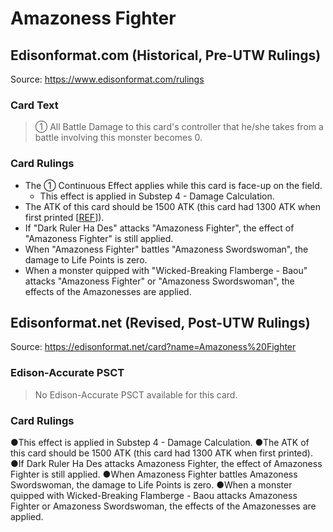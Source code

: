 # Amazoness Fighter

## Edisonformat.com (Historical, Pre-UTW Rulings)

Source: https://www.edisonformat.com/rulings

### Card Text

> ① All Battle Damage to this card's controller that he/she takes from a battle involving this monster becomes 0.

### Card Rulings

*   The ① Continuous Effect applies while this card is face-up on the field.
    *   This effect is applied in Substep 4 - Damage Calculation.
*   The ATK of this card should be 1500 ATK (this card had 1300 ATK when first printed \[[REF](https://yugipedia.com/wiki/Card_Errata:Amazoness_Fighter)\]).
*   If "Dark Ruler Ha Des" attacks "Amazoness Fighter", the effect of "Amazoness Fighter" is still applied.
*   When "Amazoness Fighter" battles "Amazoness Swordswoman", the damage to Life Points is zero.
*   When a monster quipped with "Wicked-Breaking Flamberge - Baou" attacks "Amazoness Fighter" or "Amazoness Swordswoman", the effects of the Amazonesses are applied.

## Edisonformat.net (Revised, Post-UTW Rulings)

Source: https://edisonformat.net/card?name=Amazoness%20Fighter

### Edison-Accurate PSCT

> No Edison-Accurate PSCT available for this card.

### Card Rulings

●This effect is applied in Substep 4 - Damage Calculation.
●The ATK of this card should be 1500 ATK (this card had 1300 ATK when first printed).
●If Dark Ruler Ha Des attacks Amazoness Fighter, the effect of Amazoness Fighter is still applied.
●When Amazoness Fighter battles Amazoness Swordswoman, the damage to Life Points is zero.
●When a monster quipped with Wicked-Breaking Flamberge - Baou attacks Amazoness Fighter or Amazoness Swordswoman, the effects of the Amazonesses are applied.
            